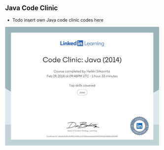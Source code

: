 ## Java Code Clinic


- Todo insert own Java code clinic codes here 


<img id="anchorJavaCodeClinic" src="certificate.jpeg" alt="alt text" width="500"/>



